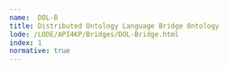 ```yaml
---
name:  DOL-B
title: Distributed Ontology Language Bridge Ontology
lode: /LODE/API4KP/Bridges/DOL-Bridge.html
index: 1
normative: true
---
```

